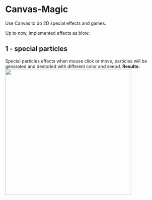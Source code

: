 # Canvas-Magic
Use Canvas to do 2D special effects and games.

Up to now, implemented effects as blow:
## 1 - special particles
Special particles effects when mouse click or move, particles will be genarated and destoried with different color and seepd.
<strong>Results:</strong>
<img src="canvas/1-particles/particles.gif" width="400" height="400" />
